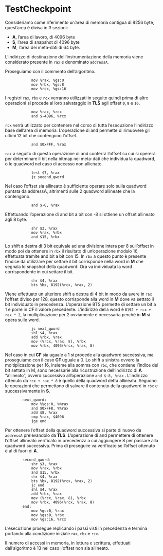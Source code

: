 # TestCheckpoint

Consideriamo come riferimento un’area di memoria contigua di 8256 byte, quest’area è divisa in 3 sezioni:

- **A**, l’area di lavoro, di 4096 byte
- **S**, l’area di snapshot di 4096 byte
- **M**, l’area dei meta-dati di 64 byte.

L’indirizzo di destinazione dell’instrumentazione della memoria viene considerato presente in `rax` e denominato `addressA`.

Proseguiamo con il commento dell’algoritmo.

                mov %rax, %gs:0
                mov %rbx, %gs:8
                mov %rcx, %gs:16

I registri `rax`, `rbx` e `rcx` verranno utilizzati in seguito quindi prima di altre operazioni si procede al loro salvataggio in **TLS** agli offset `0`, `8` e `16`.

                mov %rax, %rcx
                and $-4096, %rcx

`rcx` verrà utilizzato per contenere nel corso di tutta l’esecuzione l’indirizzo base dell’area di memoria. L’operazione di and permette di rimuovere gli ultimi 12 bit che contengono l’offset.

				and $0xFFF, %rax

`rax` a seguito di questa operazione di and conterrà l’offset su cui si opererà per determinare il bit nella bitmap nei meta-dati che individua la quadword, o le quadword nel caso di accesso non allienato.

				test $7, %rax
				jz second_qword

Nel caso l’offset sia allineato è sufficiente operare solo sulla quadword puntata da addressA, altrimenti sulle 2 quadword allineate che la contengono.

				and $-8, %rax

Effettuando l’operazione di and bit a bit con -8 si ottiene un offset allineato agli 8 byte.

				shr $3, %rax
				mov %rax, %rbx
				and $15, %rbx

Lo shift a destra di 3 bit equivale ad una divisione intera per 8 sull’offset in modo poi da ottenere in `rbx` il risultato di un’operazione modulo 16, effettuata tramite and bit a bit con 15. In `rbx` a questo punto è presente l’indice da utilizzare per settare il bit corrisponde nella word in **M** che segnala lo snapshot della quadword. Ora va individuata la word corrispondente in cui settare il bit.

				shr $4, %rax
				bts %bx, 8192(%rcx, %rax, 2)

Viene effettuato un ulteriore shift a destra di 4 bit in modo da avere in `rax` l’offset diviso per 128, questo corrisponde alla word in **M** dove va settato il bit individuato in precedenza.
L’operazione BTS permette di settare un bit a 1 e porre in CF il valore precedente. L’indirizzo della word è `8192 + rcx + rax * 2`, la moltiplicazione per 2 ovviamente è necessaria perché in **M** si opera sulle word.


				jc next_qword
				shl $4, %rax
				add %rbx, %rax
				mov (%rcx, %rax, 8), %rbx
				mov %rbx, 4096(%rcx, %rax, 8)

Nel caso in cui **CF** sia uguale a 1 si procede alla quadword successiva, ma proseguiamo con il caso **CF** uguale a 0.
Lo shift a sinistra ovvero la moltiplicazione per 16, insieme alla somma con `rbx`, che contiene l’indice del bit settato in M, sono necessarie alla ricostruzione dell’indirizzo di **A** “allineato”, ovvero successivo all’operazione `and $-8, %rax` .
L’indirizzo ottenuto da `rcx + rax * 8` è quello della quadword detta allineata. Seguono le operazioni che permettono di salvare il contenuto della quadword in `rbx` e successivamente in **S**.

			next_qword:
				mov %%gs:0, %%rax
				and $0xFF8, %%rax
				add $8, %rax
				cmp %rax, $4096
				jge end

Per ottenere l’offset della quadword successiva si parte di nuovo da `addressA` prelevandolo da **TLS**. L’operazione di and permettere di ottenere l’offset allineato verificato in precedenza a cui aggiungere 8 per passare alla quadword successiva. Prima di proseguire va verificato se l’offset ottenuto è al di fuori di **A**.

			second_qword:
				shr $3, %rax
				mov %rax, %rbx
				and $15, %rbx
				shr $4, %rax
				bts %bx, 8192(%rcx, %rax, 2)
				jc end
				shl $4, %rax
				add %rbx, %rax
				mov (%rcx, %rax, 8), %rbx
				mov %rbx, 4096(%rcx, %rax, 8)
			end:
				mov %gs:0, %rax
				mov %gs:8, %rbx
				mov %gs:16, %rcx

L’esecuzione prosegue replicando i passi visti in precedenza e termina portando alla condizione iniziale `rax`, `rbx` e `rcx`.

Il numero di accessi in memoria, in lettura e scrittura, effettuati dall’algoritmo è 13 nel caso l'offset non sia allineato.